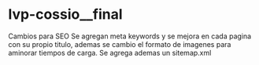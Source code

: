 # lvp-cossio__final
Cambios para SEO
Se agregan meta keywords y se mejora en cada pagina con su propio titulo, ademas se cambio el formato de imagenes  para aminorar tiempos de carga. Se agrega ademas un sitemap.xml
